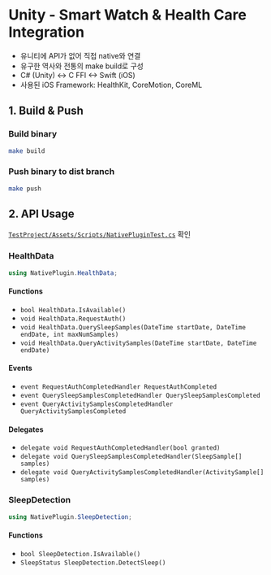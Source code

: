 # Unity - Smart Watch & Health Care Integration

-   유니티에 API가 없어 직접 native와 연결
-   유구한 역사와 전통의 make build로 구성
-   C# (Unity) <-> C FFI <-> Swift (iOS)
-   사용된 iOS Framework: HealthKit, CoreMotion, CoreML

## 1. Build & Push

### Build binary

```bash
make build
```

### Push binary to dist branch

```bash
make push
```

## 2. API Usage

[`TestProject/Assets/Scripts/NativePluginTest.cs`](TestProject/Assets/Scripts/NativePluginTest.cs) 확인

### HealthData

```csharp
using NativePlugin.HealthData;
```

#### Functions

-   `bool HealthData.IsAvailable()`
-   `void HealthData.RequestAuth()`
-   `void HealthData.QuerySleepSamples(DateTime startDate, DateTime endDate, int maxNumSamples)`
-   `void HealthData.QueryActivitySamples(DateTime startDate, DateTime endDate)`

#### Events

-   `event RequestAuthCompletedHandler RequestAuthCompleted`
-   `event QuerySleepSamplesCompletedHandler QuerySleepSamplesCompleted`
-   `event QueryActivitySamplesCompletedHandler QueryActivitySamplesCompleted`

#### Delegates

-   `delegate void RequestAuthCompletedHandler(bool granted)`
-   `delegate void QuerySleepSamplesCompletedHandler(SleepSample[] samples)`
-   `delegate void QueryActivitySamplesCompletedHandler(ActivitySample[] samples)`

### SleepDetection

```csharp
using NativePlugin.SleepDetection;
```

#### Functions

-   `bool SleepDetection.IsAvailable()`
-   `SleepStatus SleepDetection.DetectSleep()`
